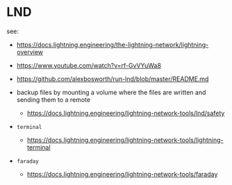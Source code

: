 # LND

see:

+ https://docs.lightning.engineering/the-lightning-network/lightning-overview
+ https://www.youtube.com/watch?v=rf-GvVYuWa8
+ https://github.com/alexbosworth/run-lnd/blob/master/README.md

+ backup files by mounting a volume where the files are written and sending them to a remote
    + https://docs.lightning.engineering/lightning-network-tools/lnd/safety

+ `terminal`
    + https://docs.lightning.engineering/lightning-network-tools/lightning-terminal
+ `faraday`
    + https://docs.lightning.engineering/lightning-network-tools/faraday
